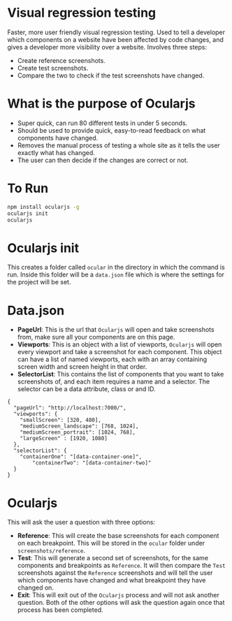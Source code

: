 
# Visual regression testing

Faster, more user friendly visual regression testing. Used to tell a developer which components on a website have been affected by code changes, and gives a developer more visibility over a website. Involves three steps:

* Create reference screenshots.
* Create test screenshots.
* Compare the two to check if the test screenshots have changed.

# What is the purpose of Ocularjs

* Super quick, can run 80 different tests in under 5 seconds.
* Should be used to provide quick, easy-to-read feedback on what components have changed.
* Removes the manual process of testing a whole site as it tells the user exactly what has changed.
* The user can then decide if the changes are correct or not.

# To Run
```sh
npm install ocularjs -g
ocularjs init
ocularjs
```

# Ocularjs init

This creates a folder called `ocular` in the directory in which the command is run. Inside this folder will be a `data.json` file which is where the settings for the project will be set.

# Data.json

* **PageUrl**: This is the url that `Ocularjs` will open and take screenshots from, make sure all your components are on this page.
* **Viewports**: This is an object with a list of viewports, `Ocularjs` will open every viewport and take a screenshot for each component. This object can have a list of named viewports, each with an array containing screen width and screen height in that order.
* **SelectorList**: This contains the list of components that you want to take screenshots of, and each item requires a name and a selector. The selector can be a data attribute, class or and ID.

```
{
  "pageUrl": "http://localhost:7000/",
  "viewports": {
    "smallScreen": [320, 480],
    "mediumScreen_landscape": [768, 1024],
    "mediumScreen_portrait": [1024, 768],
    "largeScreen" : [1920, 1080]
  },
  "selectorList": {
    "containerOne": "[data-container-one]",
		"containerTwo": "[data-container-two]"
  }
}
```

# Ocularjs

This will ask the user a question with three options:

* **Reference**: This will create the base screenshots for each component on each breakpoint. This will be stored in the `ocular` folder under `screenshots/reference`.
* **Test**: This will generate a second set of screenshots, for the same components and breakpoints as `Reference`. It will then compare the `Test` screenshots against the `Reference` screenshots and will tell the user which components have changed and what breakpoint they have changed on.
* **Exit**: This will exit out of the `Ocularjs` process and will not ask another question. Both of the other options will ask the question again once that process has been completed.
